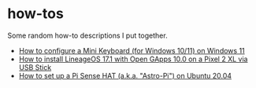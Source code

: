 # how-tos

Some random how-to descriptions I put together.

- [How to configure a Mini Keyboard (for Windows 10/11) on Windows 11](mini-keyboard/README.md)
- [How to install LineageOS 17.1 with Open GApps 10.0 on a Pixel 2 XL via USB Stick](lineage/README.md)
- [How to set up a Pi Sense HAT (a.k.a. "Astro-Pi") on Ubuntu 20.04](pi/sense-hat/README.md)
